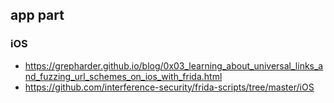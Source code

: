 ## app part

### iOS
- https://grepharder.github.io/blog/0x03_learning_about_universal_links_and_fuzzing_url_schemes_on_ios_with_frida.html
- https://github.com/interference-security/frida-scripts/tree/master/iOS
